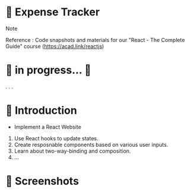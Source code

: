 # 💯 Expense Tracker

> [!NOTE]
> Reference : Code snapshots and materials for our "React - The Complete Guide" course (https://acad.link/reactjs)

# 🚧 in progress... 🚧

.
.
.

# 📖 Introduction

- Implement a React Website

1. Use React hooks to update states.
2. Create resposnable components based on various user inputs.
3. Learn about two-way-binding and composition.
4. ...

# 👀 Screenshots
